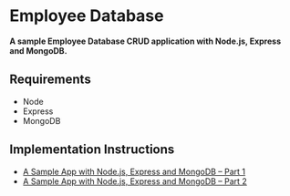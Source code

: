 Employee Database
=====================

**A sample Employee Database CRUD application with Node.js, Express and MongoDB.**

## Requirements

* Node
* Express
* MongoDB

## Implementation Instructions

* [A Sample App with Node.js, Express and MongoDB – Part 1](http://blog.ijasoneverett.com/2013/03/a-sample-app-with-node-js-express-and-mongodb-part-1/)
* [A Sample App with Node.js, Express and MongoDB – Part 2](http://blog.ijasoneverett.com/2013/04/a-sample-app-with-node-js-express-and-mongodb-part-2/)


